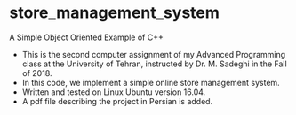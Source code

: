 # store_management_system
A Simple Object Oriented Example of C++

* This is the second computer assignment of my Advanced Programming class at the University of Tehran, instructed by Dr. M. Sadeghi in the Fall of 2018.
* In this code, we implement a simple online store management system.
* Written and tested on Linux Ubuntu version 16.04.
* A pdf file describing the project in Persian is added.
